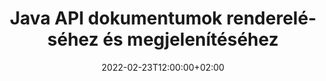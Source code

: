 ---
############################# Static ############################
layout: "product"
date: 2022-02-23T12:00:00+02:00
draft: false

lang: hu
product: "Viewer"
product_tag: "viewer"
platform: "Java"
platform_tag: "java"

############################# Head ############################
head_title: "Java Document Viewer API PDF Word Excel HTML képekhez és e-mailekhez"
head_description: "Java dokumentumnézegető és fájlleképező API. PDF-nézegető, Word-nézegető, Excel-nézegető, Képnézegető, HTML-nézegető, E-mail-nézegető hozzáadása Java alkalmazásokhoz."

############################# Header ############################
title: "Java API dokumentumok rendereléséhez és megjelenítéséhez"
description: "Document Viewer Library Java-alkalmazások fejlesztéséhez, amelyek natív módon renderelnek, tekintenek meg és kezelnek több formátumú dokumentumokat, amelyek több mint 170 fájlformátumot támogatnak."
button:
    enable: true
    icon: "fas fa-arrow-down"
    label: "Download Free Trial"
    link: "https://downloads.groupdocs.com/viewer/java"

############################# SubMenu ############################
submenu:
    enable: true
    
    left:
        img_alt: "GroupDocs.Viewer for Java"
        image: "https://www.groupdocs.cloud/templates/groupdocs/images/product-logos/groupdocs-viewer-java.png"
        product: "GroupDocs.Viewer"
        platform: "Java"

    middle:
        button:
            # button loop
            - link: "#overview"
              text: "Áttekintés"

            # button loop
            - link: "#features"
              text: "Jellemzők"

            # button loop
            - link: "#support"
              text: "Támogatás"

            # button loop
            - link: "https://products.groupdocs.app/viewer/total"
              text: "Élő Demo"

            # button loop
            - link: "https://purchase.groupdocs.com/pricing/viewer/java"
              text: "Árazás"

    right:
        link_download: "https://releases.groupdocs.com/viewer/java/"
        link_learn: "https://docs.groupdocs.com/viewer/java/"
        link_buy: "https://purchase.groupdocs.com"

############################# Overview ############################
overview:
    enable: true
    content: |
      A GroupDocs.Viewer for Java a dokumentummegjelenítő API-k hatékony készletét egyesíti, hogy képeket és dokumentumformátumokat jelenítsen meg Java-alkalmazásaiban anélkül, hogy további szoftvereket kellene telepítenie. Natív módon raszterizálja a dokumentumokat, és SVG+HTML+CSS formátumba konvertálja azokat, hogy javítsa a dokumentumok megtekintésének minőségét, miközben valódi szöveges, nagy hűségű kimenetet biztosít. A dokumentum-megjelenítő API használata – gyorsan megtekintheti a PDF, HTML, XML, Microsoft Office Word, Excel-munkalapokat, PowerPoint-prezentációkat, Outlook-e-maileket, Visio-diagramokat, projektet, metafájlokat, képeket és számos más fájlformátumot könnyedén és kevesebb programozási veszély nélkül. Jelszóval védett fájlokat is meg tud jeleníteni, és lehetővé teszi a dokumentum megjelenítését HTML, kép vagy PDF formátumban a renderelés után. Fájlnézegető könyvtárunk meglehetősen személyre szabható, mivel lehetővé teszi a teljes dokumentum megjelenítését, vagy részleges megjelenítését a folyamat felgyorsítása érdekében. A GroupDocs.Viewer for Java API-n keresztül oldalakat, adott cellatartományt tekinthet meg egy táblázatban, vagy akár egyedi dokumentumréteget is renderelhet olyan formátumokban, mint például PDF és CAD.  

      A GroupDocs.Viewer for Java API lehetővé teszi, hogy dokumentumokat jelenítsen meg megjegyzésekkel vagy megjegyzésekkel a támogatott fájlformátumokhoz. Lehetővé teszi egyéni betűtípus-könyvtárak hozzáadását és alapvető dokumentuminformációk, például fájltípus, kiterjesztés, név, oldalszám stb.  

      A GroupDocs.Viewer for Java kompatibilis az összes Java-verzióval, és támogatja a népszerű operációs rendszereket (Windows, Linux, macOS), amelyek képesek Java futásidejű futtatására.
    tabs:
      enable: true
      
      ## TAB ONE ##
      tab_one:
        description: |
          Az alábbiakban a GroupDocs.Viewer for Java áttekintése látható:
      
        right:
          enable: true
          icon: "fab fa-html5"
          title: "Áttekintés"
          content: |
            * 170+ dokumentumtípus megjelenítése 
            * Szerezze be a HTML, kép, PDF verziót 
            * Forgatás és átrendezés 
            * Vízjel alkalmazása 
            * Gyorsítótár a gyors folyamatokhoz 
            * Egyéni betűtípusok hozzáadása 
            * Alkalmazza a kódolási szabványokat 
            * Egyedi bemeneti adatkezelő 
            * Renderelje meg a Változások követésével 
            * Rendereljen reszponzív HTML-ként 
            * Rendereljen PDF és CAD rétegeket 
            * Védett fájlok renderelése 
      
      ## TAB TWO ##
      tab_two:
        description: |
          A GroupDocs.Viewer for Java támogatja az összes népszerű dokumentumfájl-formátumot, beleértve a Microsoft Office-t, a képeket, diagramokat és még sok mást.

        left:
          enable: true
          table:
            # table loop
            - title: "Microsoft Office"
              content: |
                * **Word:** DOC, DOCX, DOCM, DOT, DOTX, DOTM, RTF, TXT
                * **Excel:** XLS, XLSX, XLSM, XLSB, XLTM, XLT, XLTM, XLTX, XLAM, SXC, SpreadsheetML
                * **PowerPoint:** PPT, PPTX, PPS, PPSX, PPSM, POT, POTM, POTX, PPTM
                * **Visio:** VSD, VDX, VSS, VSSX, VSX, VST, VSTX, VTX, VSDX, VDW, VSTM, VSSM, VSDM
                * **Project:** MPP, MPT, MPX
                * **Outlook:** MSG, EML, EMLX, PST, OST
                * **OneNote:** ONE

            # table loop
            - title: "Egyéb formátumok"
              content: |
                * **Oldalelrendezés fájlok:** PDF, TEX, XPS, OXPS
                * **OpenDocument:** ODT, OTT, ODS, ODP, OTP, OTS, ODG, OTG, FODP, FODG
                * **Határolójelekkel elválasztott értékek:** CSV, TSV
                * **Web:** HTML, MHT, MHTML
                * **Metafile:** WMF, EMF, CGM, EMZ, WMZ
                * **PostScript:** PS, EPS
                * **Levéltár:** ZIP, TAR, BZ2, GZ, RAR, RAR5
                * **Különféle:** OBJ, EPUB, MOBI, DjVu, XML, VCF, VCARD, NUMBERS, NSF

        right:
          enable: true
          table:
            # table loop
            - title: "Képek, grafika és diagramok"
              content: |
                * **Képek:** BMP, GIF, JPG, PNG, TIFF, WebP, DNG, DIB
                * **Windows ikon:** ICO
                * **Skálázható vektorgrafika:** SVG, CDR, CMX, IGS, SVGZ
                * **Jpeg 2000:** JP2, J2C, J2K, JPC, JPF, JPX, JPM
                * **Adobe Photoshop:** PSD, PSB
                * **Nyomtató parancsnyelve:** PCL
                * **Sztereó litográfia (3D nyomtatás):** STL
                * **Ipari alapozó órák:** IFC
                * **Orvosi képalkotás:** DICOM
                * **Plotter dokumentumok:** PLT, HPG
                * **Autodesk Design webformátumok:** DWF, DWG
                * **AutoCAD rajz:** DWT, IFC, STL, CF2
                * **ISFF-alapú DGN (V7):** DGN

            # table loop
            - title: "Programozási nyelvek formátumai"
              content: |
                * **C/C++/C# fájlok:** C, CC, C# , CPP, CXX, CS, H, HH, M, MM
                * **Java/JavaScript fájlok:** JAVA, JS, JSON, PROPERTIES
                * **Különféle:** VB, PHP, SQL, PL, PY, PV, RB, RST, SASS, SCALA, SCM, SCRIPT, AS, AS3, ASM, BAT, CMAKE, CSS, DIFF, ERB, GROOVY, HAML, LESS, LOG, M, MAKE, MD, ML, MM, SH, SML, VIM, YAML

      ## TAB THREE ##
      tab_three:
        description: |
          A GroupDocs.Viewer for Java a következő operációs rendszereket, keretrendszereket és csomagkezelőket támogatja:
        
        left:
          enable: true
          table:
            # table loop
            - icon: "fab fa-windows"
              title: "Operációs rendszer"
              content: |
                * Microsoft Windows Server 2003 és újabb 
                * Microsoft Windows XP és újabb 
                * Microsoft Windows 10 és 11 
                * Linux (Ubuntu, OpenSUSE, CentOS és mások) 
                * Mac OS X 

            # table loop
            - icon: "fas fa-code"
              title: "Támogatott keretrendszerek"
              content: |
                * J2SE 8.0 (1.8) vagy újabb (például Java 17) 

        right:
          enable: true
          table:
            # table loop
            - icon: "fas fa-cogs"
              title: "Fejlesztési környezetek"
              content: |
                * NetBeans
                * IntelliJ IDEA
                * Eclipse

            # table loop
            - icon: "fas fa-tools"
              title: "Build Automation Tool"
              content: |
                * Maven
                * Gradle

############################# Features ############################
features:
    enable: true
    title: "GroupDocs.Viewer for Java szolgáltatások"

    feature:
      # feature loop
      - icon: "fas fa-copy"
        content: "Megtekintő HTML, PDF, képek, Word, Excel és egyéb dokumentumformátumokhoz"

      # feature loop
      - icon: "fas fa-eye"
        content: "Renderelje le az AutoCAD Drawings (DWG) fájlokat SVG formátumban"

      # feature loop
      - icon: "fas fa-bolt"
        content: "Állítsa be a konvertált fájl háttérszínét"
      
      # feature loop
      - icon: "fas fa-file-powerpoint"
        content: "Raszterizálja és konvertálja a dokumentumokat SVG, HTML és CSS formátumba"

      # feature loop
      - icon: "fas fa-code"
        content: "Szerezzen HTML, kép vagy PDF formátumú dokumentumokat a renderelés segítségével"

      # feature loop
      - icon: "fas fa-cloud"
        content: "A dokumentumok gyorsítótárazott verziói a betöltési idő felgyorsítása érdekében"

      # feature loop
      - icon: "fas fa-remove-format"
        content: "Egyéni betűtípus-könyvtárak konfigurálása"

      # feature loop
      - icon: "fas fa-comment-slash"
        content: "Alkalmazza a kódolási szabványokat a Word, az Excel és az e-mail dokumentumokra"

      # feature loop
      - icon: "fas fa-location-arrow"
        content: "Dokumentumok távoli renderelése FTP-n vagy Cloud Storage-on"

      # feature loop
      - icon: "fas fa-border-all"
        content: "A megjegyzések és megjegyzések eltávolítása vagy megtartása renderelés közben"

      # feature loop
      - icon: "fas fa-wrench"
        content: "A dokumentumoldalakat külön HTML-oldalként jelenítse meg"

      # feature loop
      - icon: "fas fa-columns"
        content: "Rejtett diák és oldalak renderelése és oldal-újrarendezés alkalmazása a renderelt dokumentumra"

      # feature loop
      - icon: "fas fa-file-word"
        content: "Az oldalak tartományát, bizonyos oldalakat vagy az összes oldalt rendereli HTML-be"

      # feature loop
      - icon: "fas fa-envelope"
        content: "Dokumentum megjegyzéseinek megjelenítése vagy elrejtése"

      # feature loop
      - icon: "fas fa-print"
        content: "Reszponzív HTML létrehozása egyes dokumentumformátumokhoz rendereléssel"

      # feature loop
      - icon: "fas fa-file-archive"
        content: "Csökkentse a renderelt HTML eredményfájlméretét a betűtípusok kizárásával"

      # feature loop
      - icon: "fas fa-lock"
        content: "Távolítsa el a megjegyzéseket, az extra szóközöket stb. a kimeneti HTML és CSS minimalizálásához"

      # feature loop
      - icon: "fas fa-file-code"
        content: "Használja a forrásdokumentum koordinátáit a benne lévő szöveg olvasásához"
      
      # feature loop
      - icon: "fas fa-fill-drip"
        content: "Cellaszegély megjelenítése/elrejtése a renderelt kimenet Excel-lapjain"

      # feature loop
      - icon: "fas fa-file-excel"
        content: "Az egyes oldalak sorainak meghatározott számát jelenítse meg egy Excel-lapon"

      # feature loop
      - icon: "fas fa-heading"
        content: "Renderelési modell és minden nem üres elrendezés vagy egy CAD-fájl adott elrendezése"

      # feature loop
      - icon: "fas fa-project-diagram"
        content: "Az Outlook Data Files (OST/PST) elemeit PDF formátumban jelenítse meg"

      # feature loop
      - icon: "fas fa-cube"
        content: "Csempe renderelés vagy renderelés CAD-dokumentumok koordinátái alapján képként, HTML-ként vagy PDF-ként"

      # feature loop
      - icon: "fab fa-uncharted"
        content: "Nyomtatási korlátozások beállítása PDF formátumban történő megjelenítéskor"

    more_feature:
      # more_feature_loop
      - title: "Hatékony és megbízható API a dokumentumok megtekintéséhez"
        content: |
          A GroupDocs.Viewer for Java API több mint 150 különböző fájlformátumú dokumentumok megtekintésére, renderelésére és megjelenítésére használható. Megbízhatóan és hatékonyan történik, miközben a dokumentum tartalma és szerkezete érintetlen marad. A következő példa bemutatja, hogy a GroupDocs.Viewer for Java API milyen könnyedséggel jeleníti meg a DOCX-fájlt képfájlként Java használatával:

          ```java
          // Initialize Viewer
          Viewer viewer = new Viewer("invoice.docx");
          // Create view options
          PdfViewOptions viewOptions = new PdfViewOptions();
          // Convert file to PDF and check the output in the current directory
          viewer.view(viewOptions);
          ```
      # more_feature_loop
      - title: "Végezzen átalakításokat a dokumentumok renderelése közben"
        content: "A GroupDocs.Viewer for Java API különféle átalakítási lehetőségeket kínál, amelyeket a renderelt dokumentumon alkalmazhat a személyre szabottabb nézet és megjelenítés érdekében. A szög megadásával elforgathatja az oldalakat. Megadhatja a renderelt oldalak sorrendjét. Adott szöveget vízjelként alkalmazhat a megjelenített oldalakon vagy képeken. A GroupDocs.Viewer for Java API-n keresztül egyéni betűtípusokat is hozzáadhat a megjelenítendő dokumentumhoz."

      # more_feature_loop
      - title: "Munka e-mail mellékletekkel"
        content: "A GroupDocs.Viewer for Java API segítségével lekérheti az e-mailek egyes vagy az összes mellékletét. Miután megkapta a szükséges e-mail-mellékleteket, ezeket a csatolt fájlokat képekben vagy HTML-ben renderelheti."

############################# Support ############################
support:
    enable: true

############################# Solutions ##########################
solutions:
    enable: true
    title: "A GroupDocs.Viewer dokumentummegtekintési API-kat kínál más népszerű fejlesztői környezetekhez"

    solution:
        # solution loop
        - img_alt: "GroupDocs.Viewer for .NET"
          image: "https://www.groupdocs.cloud/templates/groupdocs/images/product-logos/groupdocs-viewer-net.png"
          product: "GroupDocs.Viewer"
          platform: ".NET"
          link: "/viewer/net/"

############################# Back to top ##########################
back_to_top:
  enable: true
---
